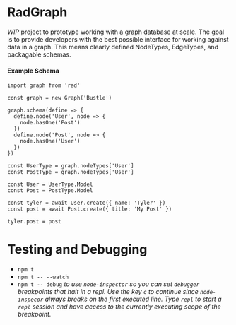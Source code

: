 # RadGraph
*WIP* project to prototype working with a graph database at scale. The goal is to provide developers with the best possible interface for working against data in a graph. This means clearly defined NodeTypes, EdgeTypes, and packagable schemas.

#### Example Schema
```
import graph from 'rad'

const graph = new Graph('Bustle')

graph.schema(define => {
  define.node('User', node => {
    node.hasOne('Post')
  })
  define.node('Post', node => {
    node.hasOne('User')
  })
})

const UserType = graph.nodeTypes['User']
const PostType = graph.nodeTypes['User']

const User = UserType.Model
const Post = PostType.Model

const tyler = await User.create({ name: 'Tyler' })
const post = await Post.create({ title: 'My Post' })

tyler.post = post

```

# Testing and Debugging
* `npm t`
* `npm t -- --watch`
* `npm t -- debug` _to use `node-inspector` so you can set `debugger` breakpoints that halt in a repl. Use the key `c` to continue since `node-inspecor` always breaks on the first executed line. Type `repl` to start a `repl` session and have access to the currently executing scope of the breakpoint._

